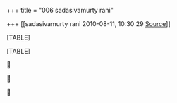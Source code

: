 +++
title = "006 sadasivamurty rani"

+++
[[sadasivamurty rani	2010-08-11, 10:30:29 [Source](https://groups.google.com/g/bvparishat/c/OSoRoGH83Lw)]]



[TABLE]

[TABLE]







